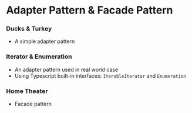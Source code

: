 # Adapter Pattern & Facade Pattern

### Ducks & Turkey

-   A simple adapter pattern

### Iterator & Enumeration

-   An adapter pattern used in real world case
-   Using Typescript built-in interfaces: `IterableIterator` and `Enumeration`

### Home Theater

-   Facade pattern
